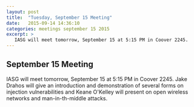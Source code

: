 ```yaml
---
layout: post
title:  "Tuesday, September 15 Meeting"
date:   2015-09-14 14:36:10
categories: meetings september 15 2015
excerpt: >
   IASG will meet tomorrow, September 15 at 5:15 PM in Coover 2245.
---
```

September 15 Meeting
-------------------------
IASG will meet tomorrow, September 15 at 5:15 PM in Coover 2245.  Jake Drahos will give an introduction and demonstration of several forms on injection vulnerabilities and Keane O'Kelley will present on open wireless networks and man-in-th-middle attacks.
